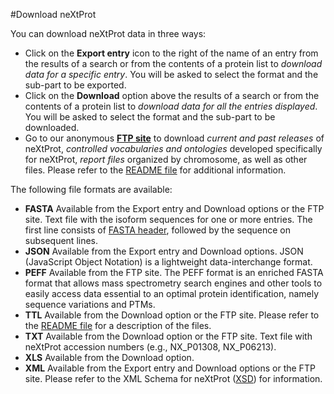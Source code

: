 #Download neXtProt

You can download neXtProt data in three ways:

-	Click on the **Export entry** icon to the right of the name of an entry from the results of a search or from the contents of a protein list to *download data for a specific entry*. You will be asked to select the format and the sub-part to be exported.
-	Click on the **Download** option above the results of a search or from the contents of a protein list to *download data for all the entries displayed*. You will be asked to select the format and the sub-part to be downloaded.
-	Go to our anonymous **[FTP site](ftp://ftp.nextprot.org/)** to download *current and past releases* of neXtProt, *controlled vocabularies and ontologies* developed specifically for neXtProt, *report files* organized by chromosome, as well as other files. Please refer to the [README file](ftp://ftp.nextprot.org/README) for additional information.

The following file formats are available:

-	**FASTA** Available from the Export entry and Download options or the FTP site. Text file with the isoform sequences for one or more entries. The first line consists of [FASTA header](/help/fasta-header), followed by the sequence on subsequent lines.
-	**JSON** Available from the Export entry and Download options. JSON (JavaScript Object Notation) is a lightweight data-interchange format.
-	**PEFF** Available from the FTP site. The PEFF format is an enriched FASTA format that allows mass spectrometry search engines and other tools to easily access data essential to an optimal protein identification, namely sequence variations and PTMs.
-	**TTL** Available from the Download option or the FTP site. Please refer to the [README file](ftp://ftp.nextprot.org/README) for a description of the files.
-	**TXT** Available from the Download option or the FTP site. Text file with neXtProt accession numbers (e.g., NX\_P01308, NX\_P06213).
-	**XLS** Available from the Download option.
-	**XML** Available from the Export entry and Download options or the FTP site. Please refer to the XML Schema for neXtProt ([XSD](https://api.nextprot.org/nextprot-export-v1.xsd)) for information.
